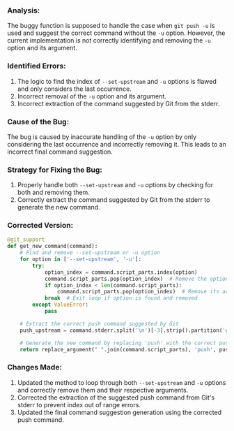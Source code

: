 ### Analysis:
The buggy function is supposed to handle the case when `git push -u` is used and suggest the correct command without the `-u` option. However, the current implementation is not correctly identifying and removing the `-u` option and its argument.

### Identified Errors:
1. The logic to find the index of `--set-upstream` and `-u` options is flawed and only considers the last occurrence.
2. Incorrect removal of the `-u` option and its argument.
3. Incorrect extraction of the command suggested by Git from the stderr.

### Cause of the Bug:
The bug is caused by inaccurate handling of the `-u` option by only considering the last occurrence and incorrectly removing it. This leads to an incorrect final command suggestion.

### Strategy for Fixing the Bug:
1. Properly handle both `--set-upstream` and `-u` options by checking for both and removing them.
2. Correctly extract the command suggested by Git from the stderr to generate the new command.

### Corrected Version:
```python
@git_support
def get_new_command(command):
    # Find and remove --set-upstream or -u option
    for option in ['--set-upstream', '-u']:
        try:
            option_index = command.script_parts.index(option)
            command.script_parts.pop(option_index)  # Remove the option
            if option_index < len(command.script_parts):
                command.script_parts.pop(option_index)  # Remove its argument
            break  # Exit loop if option is found and removed
        except ValueError:
            pass

    # Extract the correct push command suggested by Git
    push_upstream = command.stderr.split('\n')[-3].strip().partition('git ')[2]

    # Generate the new command by replacing 'push' with the correct push command
    return replace_argument(" ".join(command.script_parts), 'push', push_upstream)
```

### Changes Made:
1. Updated the method to loop through both `--set-upstream` and `-u` options and correctly remove them and their respective arguments.
2. Corrected the extraction of the suggested push command from Git's stderr to prevent index out of range errors.
3. Updated the final command suggestion generation using the corrected push command.